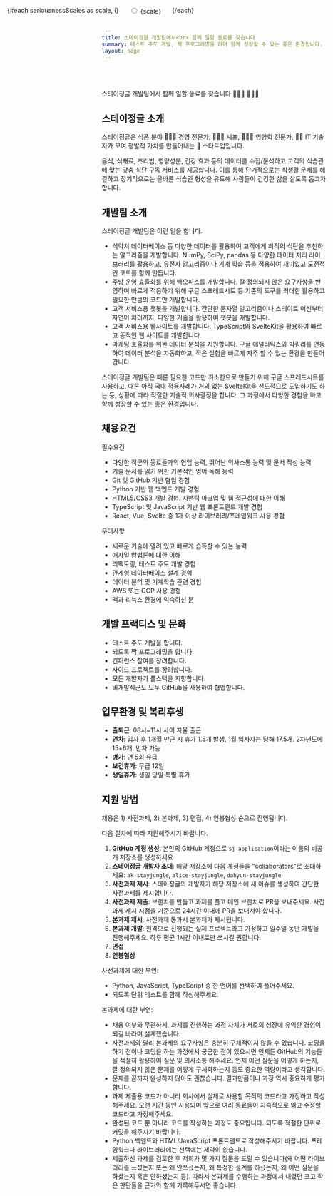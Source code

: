 ```yaml
---
title: 스테이정글 개발팀에서<br> 함께 일할 동료를 찾습니다
summary: 테스트 주도 개발, 짝 프로그래밍을 하며 함께 성장할 수 있는 좋은 환경입니다.
layout: page
---
```

<script>
  import { onMount } from "svelte"
  import Swing from '$lib/components/Swing.svelte'
  import E from '$lib/components/Emoji.svelte'

  const seriousnessScales = ['유쾌함', '진지함']
  let seriousnessScale = 0
  let body

  onMount(() => body = document.body)
  $: if(body) body.dataset.seriousnessScale = seriousnessScale
</script>

<form class="seriousness">
  {#each seriousnessScales as scale, i}
  <label>
    <input type=radio bind:group={seriousnessScale} name="seriousnessScales" value={i}>
    {scale}
  </label>
  {/each}
</form>

<p class="웅성웅성">
  <Swing duration={0.5} content="👤 모야..." />
  <Swing duration={1.1} content="👥" />
  <Swing duration={0.7} content="👥 웅성웅성" />
  <Swing duration={0.3} content="👤 " />
  <br />
  <Swing duration={1.1} content="👥" />
  <Swing duration={0.3} content="👤 " />
  <Swing duration={0.7} content="👥 뭐지?" />
  <Swing duration={1.3} content="👥 채용이래..." />
  <Swing duration={1.1} content="👥" />
</p>

스테이정글 개발팀에서 함께 일할 동료를 찾습니다 <E>🙋🏻‍♀️ 🙋🏾‍♂️</E>

## 스테이정글 소개

스테이정글은 식품 분야 <E>🧑🏻‍💼</E> 경영 전문가, <E>👩🏼‍🍳</E> 셰프, <E>👨🏻‍🔬</E> 영양학 전문가, <E>👩‍💻</E> IT 기술자가 모여 창발적 가치를 만들어내는 <E>🚀</E> 스타트업입니다.

음식, 식재료, 조리법, 영양성분, 건강 효과 등의 데이터를 수집/분석하고 고객의 식습관에 맞는
맞춤 식단 구독 서비스를 제공합니다. 이를 통해 단기적으로는 식생활 문제를 해결하고 장기적으로는
올바른 식습관 형성을 유도해 사람들이 건강한 삶을 살도록 돕고자 합니다.

## 개발팀 소개

스테이정글 개발팀은 이런 일을 합니다.

* 식약처 데이터베이스 등 다양한 데이터를 활용하여 고객에게 최적의 식단을 추천하는 알고리즘을
  개발합니다. NumPy, SciPy, pandas 등 다양한 데이터 처리 라이브러리를 활용하고, 유전자
  알고리즘이나 기계 학습 등을 적용하여 재미있고 도전적인 코드를 함께 만듭니다.
* 주방 운영 효율화를 위해 백오피스를 개발합니다. 잘 정의되지 않은 요구사항을 반영하며 빠르게
  적응하기 위해 구글 스프레드시트 등 기존의 도구를 최대한 활용하고 필요한 만큼의 코드만
  개발합니다.
* 고객 서비스용 챗봇을 개발합니다. 간단한 문자열 알고리즘이나 스테이트 머신부터 자연어
  처리까지, 다양한 기술을 활용하여 챗봇을 개발합니다.
* 고객 서비스용 웹사이트를 개발합니다. TypeScript와 SvelteKit을 활용하여 빠르고 동적인
  웹 사이트를 개발합니다.
* 마케팅 효율화를 위한 데이터 분석을 지원합니다. 구글 애널리틱스와 빅쿼리를 연동하여 데이터
  분석을 자동화하고, 작은 실험을 빠르게 자주 할 수 있는 환경을 만들어갑니다.

스테이정글 개발팀은 때론 필요한 코드만 최소한으로 만들기 위해 구글 스프레드시트를 사용하고,
때론 아직 국내 적용사례가 거의 없는 SvelteKit을 선도적으로 도입하기도 하는 등, 상황에 따라
적절한 기술적 의사결정을 합니다. 그 과정에서 다양한 경험을 하고 함께 성장할 수 있는 좋은
환경입니다.

## 채용요건

필수요건

* 다양한 직군의 동료들과의 협업 능력, 뛰어난 의사소통 능력 및 문서 작성 능력
* 기술 문서를 읽기 위한 기본적인 영어 독해 능력
* Git 및 GitHub 기반 협업 경험
* Python 기반 웹 백엔드 개발 경험
* HTML5/CSS3 개발 경험. 시맨틱 마크업 및 웹 접근성에 대한 이해
* TypeScript 및 JavaScript 기반 웹 프론트엔드 개발 경험
* React, Vue, Svelte 중 1개 이상 라이브러리/프레임워크 사용 경험

우대사항

* 새로운 기술에 열려 있고 빠르게 습득할 수 있는 능력
* 애자일 방법론에 대한 이해
* 리팩토링, 테스트 주도 개발 경험
* 관계형 데이터베이스 설계 경험
* 데이터 분석 및 기계학습 관련 경험
* AWS 또는 GCP 사용 경험
* 맥과 리눅스 환경에 익숙하신 분

## 개발 프랙티스 및 문화

* 테스트 주도 개발을 합니다.
* 되도록 짝 프로그래밍을 합니다.
* 컨퍼런스 참여를 장려합니다.
* 사이드 프로젝트를 장려합니다.
* 모든 개발자가 풀스택을 지향합니다.
* 비개발직군도 모두 GitHub을 사용하여 협업합니다.

## 업무환경 및 복리후생

* **출퇴근**: 08시~11시 사이 자율 출근
* **연차**: 입사 후 1개월 만근 시 휴가 1.5개 발생, 1월 입사자는 당해 17.5개. 2차년도에
  15+6개. 반차 가능
* **병가**: 연 5회 유급
* **보건휴가**: 무급 12일
* **생일휴가**: 생일 당일 특별 휴가

## 지원 방법

채용은 1) 사전과제, 2) 본과제, 3) 면접, 4) 연봉협상 순으로 진행됩니다.

다음 절차에 따라 지원해주시기 바랍니다.

1. **GitHub 계정 생성**: 본인의 GitHub 계정으로 `sj-application`이라는 이름의 비공개
   저장소를 생성하세요
2. **스테이정글 개발자 초대**: 해당 저장소에 다음 계정들을 "collaborators"로 초대하세요:
   `ak-stayjungle`, `alice-stayjungle`, `dahyun-stayjungle`
3. **사전과제 제시**: 스테이정글의 개발자가 해당 저장소에 새 이슈를 생성하여 간단한 사전과제를
   제시합니다.
4. **사전과제 제출**: 브랜치를 만들고 과제를 풀고 메인 브랜치로 PR을 보내주세요. 사전과제
   제시 시점을 기준으로 24시간 이내에 PR을 보내셔야 합니다.
5. **본과제 제시**: 사전과제 통과시 본과제가 제시됩니다.
6. **본과제 개발**: 원격으로 진행되는 실제 프로젝트라고 가정하고 일주일 동안 개발을
   진행해주세요. 하루 평균 1시간 이내로만 쓰시길 권합니다.
7. **면접**
8. **연봉협상**

사전과제에 대한 부연:

* Python, JavaScript, TypeScript 중 한 언어를 선택하여 풀어주세요.
* 되도록 단위 테스트를 함께 작성해주세요.

본과제에 대한 부연:

* 채용 여부와 무관하게, 과제를 진행하는 과정 자체가 서로의 성장에 유익한 경험이 되길 바라며
  설계했습니다.
* 사전과제와 달리 본과제의 요구사항은 충분히 구체적이지 않을 수 있습니다. 코딩을 하기 전이나
  코딩을 하는 과정에서 궁금한 점이 있으시면 언제든 GitHub의 기능들을 적절히 활용하여 질문 및
  의사소통 해주세요. 언제 어떤 질문을 어떻게 하는지, 잘 정의되지 않은 문제를 어떻게
  구체화하는지 등도 중요한 역량이라고 생각합니다.
* 문제를 끝까지 완성하지 않아도 괜찮습니다. 결과만큼이나 과정 역시 중요하게 평가합니다.
* 과제 제출용 코드가 아니라 회사에서 실제로 사용할 목적의 코드라고 가정하고 작성해주세요. 오랜
  시간 동안 사용되며 앞으로 여러 동료들이 지속적으로 읽고 수정할 코드라고 가정해주세요.
* 완성된 코드 뿐 아니라 코드를 작성하는 과정도 중요합니다. 되도록 적절한 단위로 커밋을
  해주시기 바랍니다.
* Python 백엔드와 HTML/JavaScript 프론트엔드로 작성해주시기 바랍니다. 프레임워크나
  라이브러리에는 선택에는 제약이 없습니다.
* 제출하신 과제를 검토한 후 저희가 몇 가지 질문을 드릴 수 있습니다(왜 어떤 라이브러리를
  쓰셨는지 또는 왜 안쓰셨는지, 왜 특정한 설계를 하셨는지, 왜 어떤 질문을 하셨는지 혹은
  안하셨는지 등). 따라서 본과제를 수행하는 과정에서 내렸던 크고 작은 판단들을 근거와 함께
  기록해두시면 좋습니다.

<style>
  .웅성웅성 {
    margin-bottom: 2rem;
  }

  .seriousness {
    position: absolute;
    box-sizing: border-box;
    left: 1rem;
    top: 1rem;
    display: flex;
    gap: 1.5rem;
    margin: 0;
  }

  :global(
    [data-seriousness-scale="1"] h1,
    [data-seriousness-scale="1"] h2,
    [data-seriousness-scale="1"] h3,
    [data-seriousness-scale="1"] p,
    [data-seriousness-scale="1"] li
  ) {
    font-family: serif;
    letter-spacing: -1px;
  }

  :global([data-seriousness-scale="1"]) .웅성웅성 {
    display: none;
  }

  :global([data-seriousness-scale="1"] .emoji) {
    display: none;
  }
</style>
